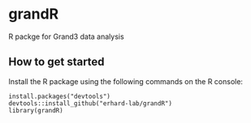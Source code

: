 # grandR
R packge for Grand3 data analysis


## How to get started

Install the R package using the following commands on the R console:

```
install.packages("devtools")
devtools::install_github("erhard-lab/grandR")
library(grandR)
```
